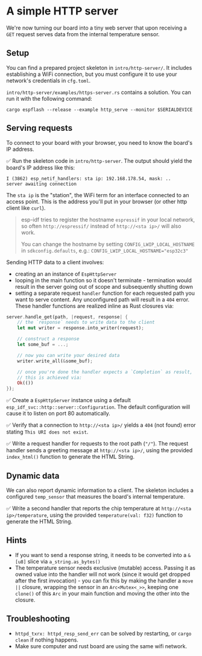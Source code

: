 # A simple HTTP server

We're now turning our board into a tiny web server that upon receiving a `GET` request serves data from the internal temperature sensor. 

## Setup

You can find a prepared project skeleton in `intro/http-server/`. It includes establishing a WiFi connection, but you must configure it to use your network's credentials in `cfg.toml`.

`intro/http-server/examples/https-server.rs` contains a solution. You can run it with the following command:

```
cargo espflash --release --example http_serve --monitor $SERIALDEVICE
```

## Serving requests

To connect to your board with your browser, you need to know the board's IP address. 


✅ Run the skeleton code in `intro/http-server`. The output should yield the board's IP address like this:

```console
I (3862) esp_netif_handlers: sta ip: 192.168.178.54, mask: ..
server awaiting connection
```

The `sta ip` is the "station", the WiFi term for an interface connected to an access point. This is the address you'll put in your browser (or other http client like `curl`).

> esp-idf tries to register the hostname `espressif` in your local network, so often `http://espressif/` instead of `http://<sta ip>/` will also work.
>
> You can change the hostname by setting `CONFIG_LWIP_LOCAL_HOSTNAME` in `sdkconfig.defaults`, e.g.: `CONFIG_LWIP_LOCAL_HOSTNAME="esp32c3"`

Sending HTTP data to a client involves:
- creating an an instance of `EspHttpServer`
- looping in the main function so it doesn't terminate - termination would result in the server going out of scope and subsequently shutting down
- setting a separate request `handler` function for each requested path you want to serve content. Any unconfigured path will result in a `404` error. These handler functions are realized inline as Rust closures via:

```rust
server.handle_get(path, |request, response| {
    // the `response` needs to write data to the client
    let mut writer = response.into_writer(request);

    // construct a response
    let some_buf = ...;

    // now you can write your desired data
    writer.write_all(&some_buf);

    // once you're done the handler expects a `Completion` as result,
    // this is achieved via:
    Ok(())
});

```
 

✅ Create a `EspHttpServer` instance using a default `esp_idf_svc::http::server::Configuration`. The default configuration will cause it to listen on port 80 automatically. 

✅ Verify that a connection to `http://<sta ip>/` yields a `404` (not found) error stating `This URI does not exist`.

✅ Write a request handler for requests to the root path (`"/"`). The request handler sends a greeting message at `http://<sta ip>/`, using the provided `index_html()` function to generate the HTML String.

## Dynamic data

We can also report dynamic information to a client. The skeleton includes a configured `temp_sensor` that measures the board's internal temperature. 

✅ Write a second handler that reports the chip temperature at `http://<sta ip>/temperature`, using the provided `temperature(val: f32)` function to generate the HTML String.
## Hints
- If you want to send a response string, it needs to be converted into a `&[u8]` slice via `a_string.as_bytes()`
- The temperature sensor needs exclusive (mutable) access. Passing it as owned value into the handler will not work (since it would get dropped after the first invocation) - you can fix this by making the handler a `move ||` closure, wrapping the sensor in an `Arc<Mutex<_>>`, keeping one `clone()` of this `Arc` in your main function and moving the other into the closure.

## Troubleshooting

- `httpd_txrx: httpd_resp_send_err` can be solved by restarting, or `cargo clean` if nothing happens.
- Make sure computer and rust board are using the same wifi network.